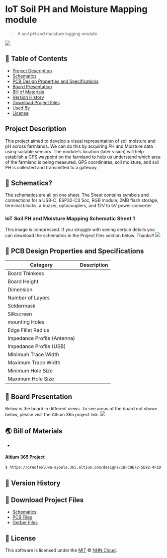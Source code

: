 # IoT Soil PH and Moisture Mapping module 
> A soil pH and moisture logging module.
<img src="https://github.com/user-attachments/assets/a2a56503-3629-4138-bb58-be04060bd364" />

## 🚩 Table of Contents

- [Project Description](#-project-description)
- [Schematics](#-schematics)
- [PCB Design Properties and Specifications](#-pcb-design-properties-and-specifications)
- [Board Presentation](#-board-presentation)
- [Bill of Materials](#-bill-of-materials)
- [Version History](#-version-history)
- [Download Project Files](#-download-project-files)
- [Used By](#-used-by)
- [License](#-license)


##  Project Description 
This project aimed to develop a visual representation of soil moisture and pH across farmlands. We can do this by acquiring PH and Moisture data using suitable sensors. The module's location (later vision) will help establish a GPS waypoint on the farmland to help us understand which area of the farmland is being measured. GPS coordinates, soil moisture, and soil PH is collected and transmitted to a gateway.


## 🤖 Schematics?

The schematics are all on one sheet. The Sheet contains symbols and connections for a USB-C, ESP32-C3 Soc, RGB module, 2MB flash storage, terminal blocks, a buzzer, optocouplers, and 12V to 5V power converter

### IoT Soil PH and Moisture Mapping Schematic Sheet 1
This image is compressed. If you struggle with seeing certain details you can download the schematics in the Project files section below. Thanks!!
<img src="https://github.com/user-attachments/assets/da3b64b4-7132-490b-884f-687870abf510" />

## 🎨 PCB Design Properties and Specifications
| Category | Description |
| --- | --- |
| Board Thinkess | |
| Board Height |  |
| Dimension |    |
| Number of Layers |    |
| Soldermask |  |
| Silkscreen |  |
| mounting Holes |  |
| Edge Fillet Radius |  |
| Impedance Profile (Antenna) |  |
| Impedance Profile (USB) |  |
| Minimum Trace Width  | |
| Maximum Trace Width |  |
| Minimum Hole Size  | |
| Maximum Hole Size |  |

## 🐾 Board Presentation 
Below is the board in different views. To see areas of the board not shown below, please visit the Altium 365 project link. 
<img src="https://github.com/user-attachments/assets/7185e227-41d2-4916-9e0d-90ed663ac18a" />



## 🌏 Bill of Materials



- 
#### Altium 365 Project

``` sh
$ https://oreofeoluwa-ayoola.365.altium.com/designs/1BFC9E72-5E92-4F1D-BF10-B9AC457842F1
```

## 💬 Version History
## 🍞 Download Project Files

- [Schematics](https://github.com/nhn/tui.calendar)
- [PCB Files](https://github.com/nhn/tui.chart)
- [Gerber Files](https://github.com/nhn/tui.grid)

## 📜 License
This software is licensed under the [MIT](https://github.com/nhn/tui.editor/blob/master/LICENSE) © [NHN Cloud](https://github.com/nhn).

